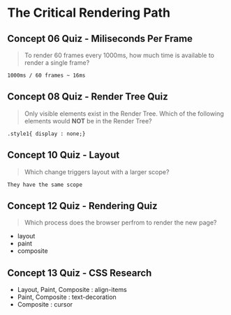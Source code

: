 #  The Critical Rendering Path

## Concept 06 Quiz - Miliseconds Per Frame

> To render 60 frames every 1000ms, how much time is available to render a single frame?

`1000ms / 60 frames ~ 16ms`

## Concept 08 Quiz - Render Tree Quiz

> Only visible elements exist in the Render Tree. Which of the following elements would **NOT** be in the Render Tree?

`.style1{ display : none;}`

## Concept 10 Quiz - Layout

> Which change triggers layout with a larger scope?

`They have the same scope` 

## Concept 12 Quiz - Rendering Quiz

> Which process does the browser perfrom to render the new page?

- layout
- paint
- composite

## Concept 13 Quiz - CSS Research

- Layout, Paint, Composite : align-items
- Paint, Composite : text-decoration
- Composite : cursor 